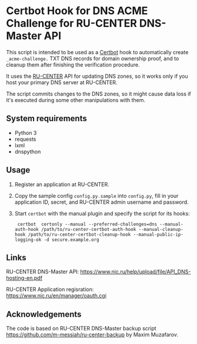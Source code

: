 [//]: # "Copyright (c) 2018 Sergei Golovan"
[//]: # ""
[//]: # "# See the file LICENSE for information on usage and redistribution"
[//]: # "of this file, and for a DISCLAIMER OF ALL WARRANTIES."

# Certbot Hook for DNS ACME Challenge for RU-CENTER DNS-Master API

This script is intended to be used as a [Certbot](https://certbot.eff.org/) hook
to automatically create `_acme-challenge.` TXT DNS records for domain ownership
proof, and to cleanup them after finishing the verification procedure.

It uses the [RU-CENTER](https://www.nic.ru) API for updating DNS zones, so
it works only if you host your primary DNS server at RU-CENTER.

The script commits changes to the DNS zones, so it might cause data loss if
it's executed during some other manipulations with them.

## System requirements

* Python 3
* requests
* lxml
* dnspython

## Usage

1. Register an application at RU-CENTER.
2. Copy the sample config `config.py.sample` into `config.py`, fill in your
   application ID, secret, and RU-CENTER admin username and password.
3. Start `certbot` with the manual plugin and specify the script for its hooks:

        certbot  certonly --manual --preferred-challenges=dns --manual-auth-hook /path/to/ru-center-certbot-auth-hook --manual-cleanup-hook /path/to/ru-center-certbot-cleanup-hook --manual-public-ip-logging-ok -d secure.example.org

## Links

RU-CENTER DNS-Master API: <https://www.nic.ru/help/upload/file/API_DNS-hosting-en.pdf>

RU-CENTER Application regisration: <https://www.nic.ru/en/manager/oauth.cgi>

## Acknowledgements

The code is based on RU-CENTER DNS-Master backup script <https://github.com/m-messiah/ru-center-backup>
by Maxim Muzafarov.
